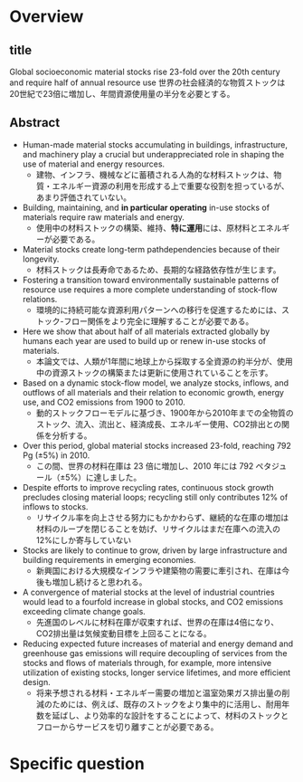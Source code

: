# Overview

## title

Global socioeconomic material stocks rise 23-fold over the 20th century and require half of annual resource use
世界の社会経済的な物質ストックは20世紀で23倍に増加し、年間資源使用量の半分を必要とする。

## Abstract
- Human-made material stocks accumulating in buildings, infrastructure, and machinery play a crucial but underappreciated role in shaping the use of material and energy resources. 
  - 建物、インフラ、機械などに蓄積される人為的な材料ストックは、物質・エネルギー資源の利用を形成する上で重要な役割を担っているが、あまり評価されていない。
- Building, maintaining, and **in particular operating** in-use stocks of materials require raw materials and energy. 
  - 使用中の材料ストックの構築、維持、**特に運用**には、原材料とエネルギーが必要である。
- Material stocks create long-term pathdependencies because of their longevity. 
  - 材料ストックは長寿命であるため、長期的な経路依存性が生じます。
- Fostering a transition toward environmentally sustainable patterns of resource use requires a more complete understanding of stock-flow relations. 
  - 環境的に持続可能な資源利用パターンへの移行を促進するためには、ストック-フロー関係をより完全に理解することが必要である。
- Here we show that about half of all materials extracted globally by humans each year are used to build up or renew in-use stocks of materials. 
  - 本論文では、人類が1年間に地球上から採取する全資源の約半分が、使用中の資源ストックの構築または更新に使用されていることを示す。
- Based on a dynamic stock-flow model, we analyze stocks, inflows, and outflows of all materials and their relation to economic growth, energy use, and CO2 emissions from 1900 to 2010.
  - 動的ストックフローモデルに基づき、1900年から2010年までの全物質のストック、流入、流出と、経済成長、エネルギー使用、CO2排出との関係を分析する。
- Over this period, global material stocks increased 23-fold, reaching 792 Pg (±5%) in 2010. 
  - この間、世界の材料在庫は 23 倍に増加し、2010 年には 792 ペタジュール（±5%）に達しました。
- Despite efforts to improve recycling rates, continuous stock growth precludes closing material loops; recycling still only contributes 12% of inflows to stocks.
  - リサイクル率を向上させる努力にもかかわらず、継続的な在庫の増加は材料のループを閉じることを妨げ、リサイクルはまだ在庫への流入の12%にしか寄与していない
- Stocks are likely to continue to grow, driven by large infrastructure and building requirements in emerging economies.
  - 新興国における大規模なインフラや建築物の需要に牽引され、在庫は今後も増加し続けると思われる。
- A convergence of material stocks at the level of industrial countries would lead to a fourfold increase in global stocks, and CO2 emissions exceeding climate change goals. 
  - 先進国のレベルに材料在庫が収束すれば、世界の在庫は4倍になり、CO2排出量は気候変動目標を上回ることになる。
- Reducing expected future increases of material and energy demand and greenhouse gas emissions will require decoupling of services from the stocks and flows of materials through, for example, more intensive utilization of existing stocks, longer service lifetimes, and more efficient design.
  - 将来予想される材料・エネルギー需要の増加と温室効果ガス排出量の削減のためには、例えば、既存のストックをより集中的に活用し、耐用年数を延ばし、より効率的な設計をすることによって、材料のストックとフローからサービスを切り離すことが必要である。

# Specific question
  
# 